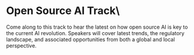 # Open Source AI Track\

Come along to this track to hear the latest on how open source AI is key to the current AI revolution. Speakers 
will cover latest trends, the regulatory landscape, and associated opportunities from both a global and local perspective.
